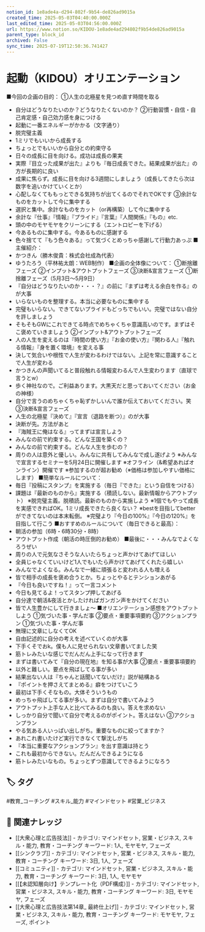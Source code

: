 ```yaml
---
notion_id: 1e8ade4a-d294-802f-9b54-de826ad9015a
created_time: 2025-05-03T04:40:00.000Z
last_edited_time: 2025-05-03T04:56:00.000Z
url: https://www.notion.so/KIDOU-1e8ade4ad294802f9b54de826ad9015a
parent_type: block_id
archived: False
sync_time: 2025-07-19T12:50:36.741427
---
```


# 起動（KIDOU）オリエンテーション

■今回の企画の目的：
①人生の北極星を見つめ直す時間を取る
- 自分はどうなりたいのか？どうなりたくないのか？
②行動習慣・自信・自己肯定感・自己効力感を身につける
- 起動に一番エネルギーがかかる（文字通り）
- 脱完璧主義
- 1ミリでもいいから成長する
- ちょっとでもいいから自分との約束守る
- 日々の成長に目を向ける。成功は成長の果実
- 実際『目立った成果が出た』よりも『毎日成長できた。結果成果が出た』の方が長期的に良い
- 成果に焦らず。成長に目を向ける3週間にしましょう（成長してきたら次は数字を追いかけていくとか）
- 心配しなくてももっとできる気持ちが出てくるのでそれでOKです
③余計なものをカットして今に集中する
- 選択と集中。余計なものをカット（or再構築）して今に集中する
- 余計な『仕事』『情報』『プライド』『言葉』『人間関係』『もの』etc.
- 頭の中のモヤモヤをクリーンにする（エントロピーを下げる）
- 今あるものに集中する。今あるものに感謝する
- 色々捨てて『もう色々ある』って気づくとめっちゃ感謝して行動力あっぷ
■主催紹介：
- かつきん（勝木俊貴：株式会社成為代表）
- ゆうたろう（平林祐太朗：WEB制作）
■企画の全体像について：
①断捨離フェーズ
②インプット&アウトプットフェーズ
③決断&宣言フェーズ
①断捨離フェーズ（5月3日〜5月9日）
- 『自分はどうなりたいのか・・・？』の前に『まずは考える余白を作る』のが大事
- いらないものを整理する。本当に必要なものに集中する
- 完璧もいらない。できてないプライドもどっちでもいい。完璧ではない自分を許しましょう
- そもそもGWにこれできてる時点でめちゃくちゃ意識高いのです。まずはそこ褒めていきましょう
②インプット&アウトプットフェーズ
- 人の人生を変えるのは『時間の使い方』『お金の使い方』『関わる人』『触れる情報』『身を置く環境』を変える事
- 決して気合いや根性で人生が変わるわけではない。上記を常に意識することで人生が変わる
- かつきんの声聞いてると普段触れる情報変わるんで人生変わります（直球で言うとw）
- 歩く神社なので。ご利益あります。大黒天だと思っておいてください（お金の神様）
- 自分で言うのめちゃくちゃ恥ずかしいんで誰か伝えておいてください。笑
③決断&宣言フェーズ
- 人生の北極星『決めて』『宣言（退路を断つ）』のが大事
- 決断が先。方法があと
- 『海賊王に俺はなる』ってまずは宣言しよう
- みんなの前で約束する。どんな王国を築くの？
- みんなの前で約束する。どんな人生を歩むの？
- 周りの人は意外と優しい。みんなに共有してみんなで成し遂げよう
※みんなで宣言するセミナーを5月24日に開催します
※オフライン（&希望あればオンライン）開催です
※参加するのが超お勧め（※価格は参加しやすい価格にします）
■簡単なルールについて：
- 毎日『投稿にスタンプ』を実施する（毎日『できた』という自信をつける）
- 課題は『最新のものから』実施する（積読しない。最新情報からアウトプット）
※脱完璧主義。脱積読。最新のものから実施しよう
※1個でもやって成長を実感できればOK。1ミリ成長できたら良くない？
※bestを目指してbetterができてないのは本末転倒。
※完璧より『今日の100%』『今日の120%』を目指して行こう
■おすすめのルールについて（毎日できると最高）：
- 朝活の参加（6時・6時30分・8時）
- アウトプット作成（朝活の時圧倒的お勧め）
■最後に・・・みんなでよくなろうぜい
- 周りの人で元気なさそうな人いたらちょっと声かけてあげてほしい
- 全員じゃなくていいけど1人でもいたら声かけてあげてくれたら嬉しい
- みんなでよくなる。みんなで一緒に頑張ると変われる人も増える
- 皆で相手の成長を褒め合うとか。ちょっとやるとテンションあがる
- 『今日も良いですね！』って一言コメント
- 今日も見てるよ！ってスタンプ押してあげる
- 自分達で朝活&夜活とかしたければガンガン声をかけてください
- 皆で人生豊かにして行きましょ〜
■オリエンテーション感想をアウトプットしよう
①気づいた事・学んだ事
②要点・重要事項要約
③アクションプラン
①気づいた事・学んだ事
- 無理に文章にしなくてOK
- 自由記述的に自分の考えを述べていくのが大事
- 下手くそでおk。僕も人に見せられない文章書いてました笑
- 筋トレみたいな感じでだんだん上手になって行きます
- まずは書いてみて『自分の現在地』を知る事が大事
②要点・重要事項要約
- 以外と難しい。要点を飛ばしてる事が多い
- 結果出ない人は『ちゃんと話聞いてないだけ』説が結構ある
- 『ポイントを押さえてまとめる』癖をつけていこう
- 最初は下手くそなもの。大体そういうもの
- めっちゃ飛ばしてる事が多い。まずは自分で書いてみよう
- アウトプット上手な人と比べてみるのも良い。答えを求めない
- しっかり自分で聞いて自分で考えるのがポイント。答えはない
③アクションプラン
- やる気ある人いっぱい出しがち。重要なものに絞ってますか？
- あれこれ書いたけど実行できなくて撃沈しがち
- 『本当に重要なアクションプラン』を出す意識は持とう
- これも最初からできない。だんだんできるようになる
- 筋トレみたいなもの。ちょっとずつ意識してできるようになろう

## 🏷️ タグ
#教育_コーチング #スキル_能力 #マインドセット #営業_ビジネス

## 🔗 関連ナレッジ
- [[大衆心理と広告技法]] - カテゴリ: マインドセット, 営業・ビジネス, スキル・能力, 教育・コーチング キーワード: 1人, モヤモヤ, フェーズ
- [[シンクラブ]] - カテゴリ: マインドセット, 営業・ビジネス, スキル・能力, 教育・コーチング キーワード: 3日, 1人, フェーズ
- [[コミュニティ]] - カテゴリ: マインドセット, 営業・ビジネス, スキル・能力, 教育・コーチング キーワード: 3日, 1人, モヤモヤ
- [[【未認知層向け】テンプレート化（PDF構成）]] - カテゴリ: マインドセット, 営業・ビジネス, スキル・能力, 教育・コーチング キーワード: 3日, モヤモヤ, フェーズ
- [[大衆心理と広告技法第14章_ 最終仕上げ]] - カテゴリ: マインドセット, 営業・ビジネス, スキル・能力, 教育・コーチング キーワード: モヤモヤ, フェーズ, ポイント
